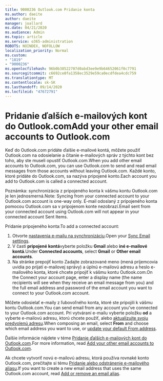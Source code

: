 ```yaml
---
title: 9000236 Outlook.com Pridanie konta
ms.author: daeite
author: daeite
manager: joallard
ms.date: 04/21/2020
ms.audience: Admin
ms.topic: article
ms.service: o365-administration
ROBOTS: NOINDEX, NOFOLLOW
localization_priority: Normal
ms.custom:
- "1819"
- "9000236"
ms.openlocfilehash: 96b0b38522707d0abd3ee9e9b64652061f0c7791
ms.sourcegitcommit: c6692ce0fa1358ec3529e59ca0ecdfdea4cdc759
ms.translationtype: MT
ms.contentlocale: sk-SK
ms.lasthandoff: 09/14/2020
ms.locfileid: "47672791"
---
```

# <a name="add-your-other-email-accounts-to-outlookcom"></a><span data-ttu-id="69285-102">Pridanie ďalších e-mailových kont do Outlook.com</span><span class="sxs-lookup"><span data-stu-id="69285-102">Add your other email accounts to Outlook.com</span></span>

<span data-ttu-id="69285-103">Keď do Outlook.com pridáte ďalšie e-mailové kontá, môžete použiť Outlook.com na odosielanie a čítanie e-mailových správ z týchto kont bez toho, aby ste museli opustiť Outlook.com.</span><span class="sxs-lookup"><span data-stu-id="69285-103">When you add other email accounts to Outlook.com, you can use Outlook.com to send and read email messages from those accounts without leaving Outlook.com.</span></span> <span data-ttu-id="69285-104">Každé konto, ktoré pridáte do Outlook.com, sa nazýva pripojené konto.</span><span class="sxs-lookup"><span data-stu-id="69285-104">Each account you add to Outlook.com is called a connected account.</span></span>

<span data-ttu-id="69285-105">Poznámka: synchronizácia z pripojeného konta k vášmu kontu Outlook.com je len jednosmerná.</span><span class="sxs-lookup"><span data-stu-id="69285-105">Note: Syncing from your connected account to your Outlook.com account is one-way only.</span></span> <span data-ttu-id="69285-106">E-mail odoslaný z pripojeného konta pomocou Outlook.com sa v pripojenom konte nezobrazí.</span><span class="sxs-lookup"><span data-stu-id="69285-106">Email sent from your connected account using Outlook.com will not appear in your connected account Sent Items.</span></span>

<span data-ttu-id="69285-107">Pridanie pripojeného konta:</span><span class="sxs-lookup"><span data-stu-id="69285-107">To add a connected account:</span></span>

1. <span data-ttu-id="69285-108">Otvorte [nastavenia e-mailu na synchronizáciu](https://go.microsoft.com/fwlink/?linkid=875264).</span><span class="sxs-lookup"><span data-stu-id="69285-108">Open your [Sync Email settings](https://go.microsoft.com/fwlink/?linkid=875264).</span></span>
2. <span data-ttu-id="69285-109">V časti **pripojené kontá**vyberte položku **Gmail** alebo **iné e-mailové kontá**.</span><span class="sxs-lookup"><span data-stu-id="69285-109">Under **Connected accounts**, select **Gmail** or **Other email accounts**.</span></span>
3. <span data-ttu-id="69285-110">Na stránke prepojiť konto Zadajte zobrazované meno (mená príjemcovia uvidia po prijatí e-mailovej správy) a úplnú e-mailovú adresu a heslo e-mailového konta, ktoré chcete pripojiť k vášmu kontu Outlook.com.</span><span class="sxs-lookup"><span data-stu-id="69285-110">On the Connect your account page, enter a display name (the name recipients will see when they receive an email message from you) and the full email address and password of the email account you want to connect to your Outlook.com account.</span></span>

<span data-ttu-id="69285-111">Môžete odosielať e-maily z ľubovoľného konta, ktoré ste pripojili k vášmu kontu Outlook.com.</span><span class="sxs-lookup"><span data-stu-id="69285-111">You can send email from any account you've connected to your Outlook.com account.</span></span> <span data-ttu-id="69285-112">Pri vytváraní e-mailu vyberte položku **od** a vyberte e-mailovú adresu, ktorú chcete použiť, alebo [aktualizujte svoju predvolenú adresu](https://go.microsoft.com/fwlink/?linkid=875264).</span><span class="sxs-lookup"><span data-stu-id="69285-112">When composing an email, select **From** and choose which email address you want to use, or [update your default From address](https://go.microsoft.com/fwlink/?linkid=875264).</span></span>

<span data-ttu-id="69285-113">Ďalšie informácie nájdete v téme [Pridanie ďalších e-mailových kont do Outlook.com](https://support.office.com/article/c5224df4-5885-4e79-91ba-523aa743f0ba?wt.mc_id=Office_Outlook_com_Alchemy).</span><span class="sxs-lookup"><span data-stu-id="69285-113">For more information, read [Add your other email accounts to Outlook.com](https://support.office.com/article/c5224df4-5885-4e79-91ba-523aa743f0ba?wt.mc_id=Office_Outlook_com_Alchemy).</span></span>

<span data-ttu-id="69285-114">Ak chcete vytvoriť novú e-mailovú adresu, ktorá používa rovnaké konto Outlook.com, prečítajte si tému [Pridanie alebo odstránenie e-mailového aliasu](https://support.office.com/article/459b1989-356d-40fa-a689-8f285b13f1f2?wt.mc_id=Office_Outlook_com_Alchemy).</span><span class="sxs-lookup"><span data-stu-id="69285-114">If you want to create a new email address that uses the same Outlook.com account, read [Add or remove an email alias](https://support.office.com/article/459b1989-356d-40fa-a689-8f285b13f1f2?wt.mc_id=Office_Outlook_com_Alchemy).</span></span>